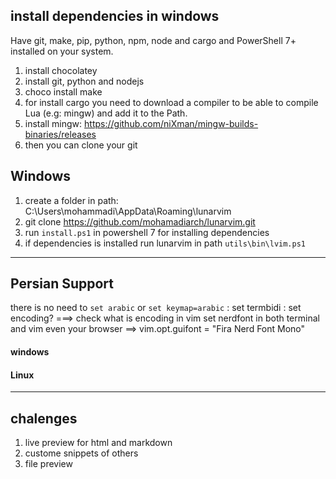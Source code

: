 
## install dependencies in windows
Have git, make, pip, python, npm, node and cargo and PowerShell 7+  installed on your system.
1. install chocolatey
2. install git, python and nodejs
3. choco install make
4. for install cargo you need to download a compiler to be able to compile Lua (e.g: mingw) and add it to the Path.
5. install mingw: https://github.com/niXman/mingw-builds-binaries/releases
6. then you can clone your git



## Windows
1. create a folder in path: C:\Users\mohammadi\AppData\Roaming\lunarvim
2. git clone https://github.com/mohamadiarch/lunarvim.git
3. run `install.ps1` in powershell 7 for installing dependencies
4. if dependencies is installed run lunarvim in path `utils\bin\lvim.ps1`

-----------------------------------------------------------------------------------------

## Persian Support
there is no need to `set arabic` or `set keymap=arabic`
: set termbidi
: set encoding? ===> check what is encoding in vim
set nerdfont in both terminal and vim even your browser ==> vim.opt.guifont = "Fira Nerd Font Mono"

#### windows

#### Linux

----------------------------------------------------------------------------------------

## chalenges
1. live preview for html and markdown
2. custome snippets of others
3. file preview